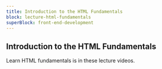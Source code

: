 ```yaml
---
title: Introduction to the HTML Fundamentals
block: lecture-html-fundamentals
superBlock: front-end-development
---
```


## Introduction to the HTML Fundamentals

Learn HTML fundamentals is in these lecture videos.

